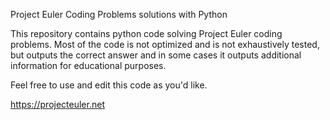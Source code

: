Project Euler Coding Problems solutions with Python

This repository contains python code solving Project Euler coding problems. Most of the code is not optimized and is not exhaustively tested, but outputs the correct answer and in some cases it outputs additional information for educational purposes.

Feel free to use and edit this code as you'd like. 

https://projecteuler.net
